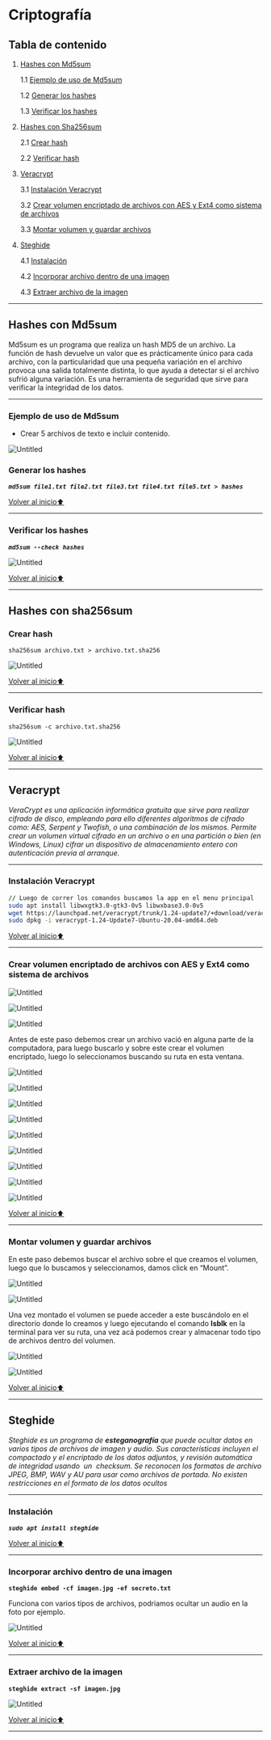 # Criptografía

## Tabla de contenido

1. [Hashes con Md5sum](#hashes-con-md5sum)

    1.1 [Ejemplo de uso de Md5sum](#ejemplo-de-uso-de-Md5sum)

    1.2 [Generar los hashes](#generar-los-hashes)

    1.3 [Verificar los hashes](#verificar-los-hashes)

2. [Hashes con Sha256sum](#hashes-con-sha256sum)
    
    2.1 [Crear hash](#crear-hash)
    
    2.2 [Verificar hash](#verificar-hash)

3. [Veracrypt](#veracrypt)

    3.1 [Instalación Veracrypt](#instalacion-veracrypt)

    3.2 [Crear volumen encriptado de archivos con AES y Ext4 como sistema de archivos](#crear-volumen-encriptado-de-archivos-con-aes-y-ext4-como-sistema-de-archivos)

    3.3 [Montar volumen y guardar archivos](#montar-volumen-y-guardar-archivos)

4. [Steghide](#steghide)

    4.1 [Instalación](#instalacion)

    4.2 [Incorporar archivo dentro de una imagen](#incorporar-archivo-dentro-de-una-imagen)

    4.3 [Extraer archivo de la imagen](#extraer-archivo-de-la-imagen)

---

## Hashes con Md5sum

Md5sum es un programa que realiza un hash MD5 de un archivo. La función de hash devuelve un valor que es prácticamente único para cada archivo, con la particularidad que una pequeña variación en el archivo provoca una salida totalmente distinta, lo que ayuda a detectar si el archivo sufrió alguna variación. Es una herramienta de seguridad que sirve para verificar la integridad de los datos.

---

### Ejemplo de uso de Md5sum

- Crear 5 archivos de texto e incluir contenido.

![Untitled](Images/Untitled%201.png)

### Generar los hashes

***`md5sum file1.txt file2.txt file3.txt file4.txt file5.txt > hashes`***

[Volver al inicio⬆](#tabla-de-contenido)

---

### Verificar los hashes

***`md5sum --check hashes`***

![Untitled](Images/Untitled%202.png)

[Volver al inicio⬆](#tabla-de-contenido)

---

## Hashes con **sha256sum**

### Crear hash

`sha256sum archivo.txt > archivo.txt.sha256`

![Untitled](Images/Untitled%203.png)

[Volver al inicio⬆](#tabla-de-contenido)

---

### Verificar hash

`sha256sum -c archivo.txt.sha256`

![Untitled](Images/Untitled%204.png)


[Volver al inicio⬆](#tabla-de-contenido)

---

## **Veracrypt**

*VeraCrypt es una aplicación informática gratuita que sirve para realizar cifrado de disco, empleando para ello diferentes algoritmos de cifrado como: AES, Serpent y Twofish, o una combinación de los mismos. Permite crear un volumen virtual cifrado en un archivo o en una partición o bien (en Windows, Linux) cifrar un dispositivo de almacenamiento entero con autenticación previa al arranque.*

---

### Instalación Veracrypt

```bash
// Luego de correr los comandos buscamos la app en el menu principal
sudo apt install libwxgtk3.0-gtk3-0v5 libwxbase3.0-0v5
wget https://launchpad.net/veracrypt/trunk/1.24-update7/+download/veracrypt-1.24-Update7-Ubuntu-20.04-amd64.deb
sudo dpkg -i veracrypt-1.24-Update7-Ubuntu-20.04-amd64.deb
```

[Volver al inicio⬆](#tabla-de-contenido)

---

### Crear volumen encriptado de archivos con AES y Ext4 como sistema de archivos

![Untitled](Images/Untitled%205.png)

![Untitled](Images/Untitled%206.png)

![Untitled](Images/Untitled%207.png)

Antes de este paso debemos crear un archivo vació en alguna parte de la computadora, para luego buscarlo y sobre este crear el volumen encriptado, luego lo seleccionamos buscando su ruta en esta ventana.

![Untitled](Images/Untitled%208.png)

![Untitled](Images/Untitled%209.png)

![Untitled](Images/Untitled%2010.png)

![Untitled](Images/Untitled%2011.png)

![Untitled](Images/Untitled%2012.png)

![Untitled](Images/Untitled%2013.png)

![Untitled](Images/Untitled%2014.png)

![Untitled](Images/Untitled%2015.png)

![Untitled](Images/Untitled%2016.png)

[Volver al inicio⬆](#tabla-de-contenido)

---

### **Montar volumen y guardar archivos**

En este paso debemos buscar el archivo sobre el que creamos el volumen, luego que lo buscamos y seleccionamos, damos click en “Mount”.

![Untitled](Images/Untitled%2017.png)

![Untitled](Images/Untitled%2018.png)

Una vez montado el volumen se puede acceder a este buscándolo en el directorio donde lo creamos y luego ejecutando el comando **lsblk** 
en la terminal para ver su ruta, una vez acá podemos crear y almacenar todo tipo de archivos dentro del volumen.

![Untitled](Images/Untitled%2019.png)

![Untitled](Images/Untitled%2020.png)

[Volver al inicio⬆](#tabla-de-contenido)

---

## **Steghide**

*Steghide es un programa de **esteganografía** que puede ocultar datos en varios tipos de archivos de imagen y audio. Sus características incluyen el compactado y el encriptado de los datos adjuntos, y revisión automática de integridad usando  un  checksum. Se reconocen los formatos de archivo JPEG, BMP, WAV y AU para usar como archivos de portada. No existen  restricciones en el formato de los datos ocultos*

---

### Instalación

***`sudo apt install steghide`***


[Volver al inicio⬆](#tabla-de-contenido)

---

### Incorporar archivo dentro de una imagen

**`steghide embed -cf imagen.jpg -ef secreto.txt`**

Funciona con varios tipos de archivos, podriamos ocultar un audio en la foto por ejemplo.

![Untitled](Images/Untitled%2021.png)

[Volver al inicio⬆](#tabla-de-contenido)

---

### Extraer archivo de la imagen

**`steghide extract -sf imagen.jpg`**

![Untitled](Images/Untitled%2022.png)

[Volver al inicio⬆](#tabla-de-contenido)

---
